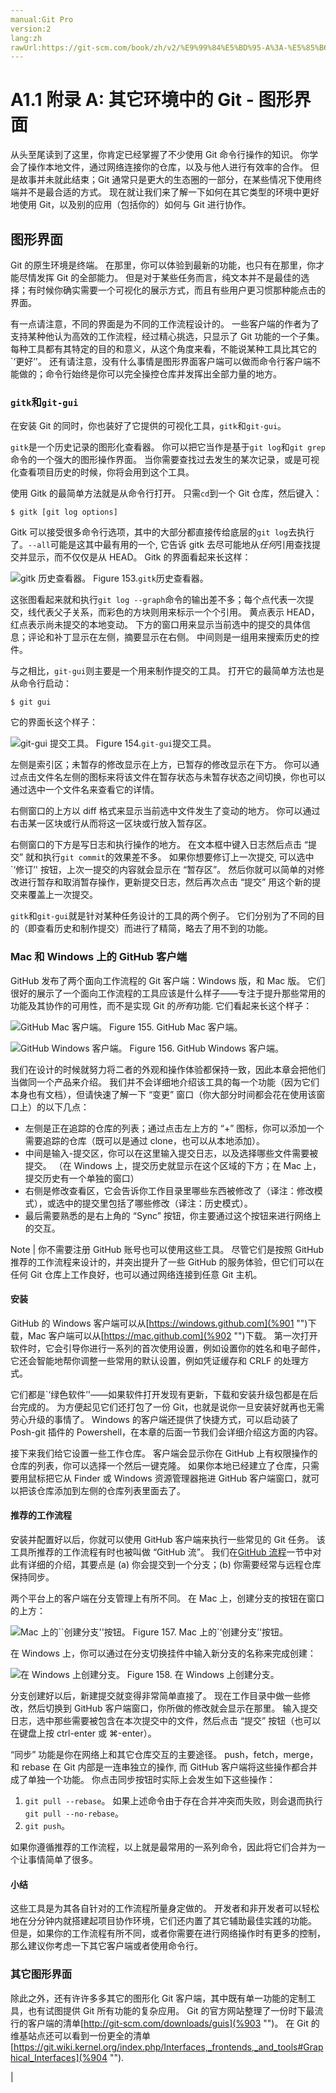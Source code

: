 ```yaml
---
manual:Git Pro
version:2
lang:zh
rawUrl:https://git-scm.com/book/zh/v2/%E9%99%84%E5%BD%95-A%3A-%E5%85%B6%E5%AE%83%E7%8E%AF%E5%A2%83%E4%B8%AD%E7%9A%84-Git-%E5%9B%BE%E5%BD%A2%E7%95%8C%E9%9D%A2
---
```



# A1.1 附录 A: 其它环境中的 Git - 图形界面


从头至尾读到了这里，你肯定已经掌握了不少使用 Git 命令行操作的知识。 你学会了操作本地文件，通过网络连接你的仓库，以及与他人进行有效率的合作。 但是故事并未就此结束；Git 通常只是更大的生态圈的一部分，在某些情况下使用终端并不是最合适的方式。 现在就让我们来了解一下如何在其它类型的环境中更好地使用 Git，以及别的应用（包括你的）如何与 Git 进行协作。


## 图形界面<a name="_图形界面"></a>


Git 的原生环境是终端。 在那里，你可以体验到最新的功能，也只有在那里，你才能尽情发挥 Git 的全部能力。 但是对于某些任务而言，纯文本并不是最佳的选择；有时候你确实需要一个可视化的展示方式，而且有些用户更习惯那种能点击的界面。




有一点请注意，不同的界面是为不同的工作流程设计的。 一些客户端的作者为了支持某种他认为高效的工作流程，经过精心挑选，只显示了 Git 功能的一个子集。 每种工具都有其特定的目的和意义，从这个角度来看，不能说某种工具比其它的`‘更好’&#39;。 还有请注意，没有什么事情是图形界面客户端可以做而命令行客户端不能做的；命令行始终是你可以完全操控仓库并发挥出全部力量的地方。



### `gitk`和`git-gui`<a name="_code_gitk_code_和_code_git_gui_code"></a>


在安装 Git 的同时，你也装好了它提供的可视化工具，`gitk`和`git-gui`。




`gitk`是一个历史记录的图形化查看器。 你可以把它当作是基于`git log`和`git grep`命令的一个强大的图形操作界面。 当你需要查找过去发生的某次记录，或是可视化查看项目历史的时候，你将会用到这个工具。




使用 Gitk 的最简单方法就是从命令行打开。 只需`cd`到一个 Git 仓库，然后键入：



```
$ gitk [git log options]
```




Gitk 可以接受很多命令行选项，其中的大部分都直接传给底层的`git log`去执行了。`--all`可能是这其中最有用的一个, 它告诉 gitk 去尽可能地从<em>任何</em>引用查找提交并显示，而不仅仅是从 HEAD。 Gitk 的界面看起来长这样：


![`gitk` 历史查看器。](%895.png "")
Figure 153.`gitk`历史查看器。



这张图看起来就和执行`git log --graph`命令的输出差不多；每个点代表一次提交，线代表父子关系，而彩色的方块则用来标示一个个引用。 黄点表示 HEAD，红点表示尚未提交的本地变动。 下方的窗口用来显示当前选中的提交的具体信息；评论和补丁显示在左侧，摘要显示在右侧。 中间则是一组用来搜索历史的控件。




与之相比，`git-gui`则主要是一个用来制作提交的工具。 打开它的最简单方法也是从命令行启动：



```
$ git gui
```




它的界面长这个样子：


![`git-gui` 提交工具。](%896.png "")
Figure 154.`git-gui`提交工具。



左侧是索引区；未暂存的修改显示在上方，已暂存的修改显示在下方。 你可以通过点击文件名左侧的图标来将该文件在暂存状态与未暂存状态之间切换，你也可以通过选中一个文件名来查看它的详情。




右侧窗口的上方以 diff 格式来显示当前选中文件发生了变动的地方。 你可以通过右击某一区块或行从而将这一区块或行放入暂存区。




右侧窗口的下方是写日志和执行操作的地方。 在文本框中键入日志然后点击 “提交” 就和执行`git commit`的效果差不多。 如果你想要修订上一次提交, 可以选中`‘修订’&#39; 按钮，上次一提交的内容就会显示在 “暂存区”。 然后你就可以简单的对修改进行暂存和取消暂存操作，更新提交日志，然后再次点击 “提交” 用这个新的提交来覆盖上一次提交。




`gitk`和`git-gui`就是针对某种任务设计的工具的两个例子。 它们分别为了不同的目的（即查看历史和制作提交）而进行了精简，略去了用不到的功能。




### Mac 和 Windows 上的 GitHub 客户端<a name="_mac_和_windows_上的_github_客户端"></a>


GitHub 发布了两个面向工作流程的 Git 客户端：Windows 版，和 Mac 版。 它们很好的展示了一个面向工作流程的工具应该是什么样子——专注于提升那些常用的功能及其协作的可用性，而不是实现 Git 的<em>所有</em>功能. 它们看起来长这个样子：


![GitHub Mac 客户端。](%897.png "")
Figure 155. GitHub Mac 客户端。

![GitHub Windows 客户端。](%899.png "")
Figure 156. GitHub Windows 客户端。



我们在设计的时候就努力将二者的外观和操作体验都保持一致，因此本章会把他们当做同一个产品来介绍。 我们并不会详细地介绍该工具的每一个功能（因为它们本身也有文档），但请快速了解一下 “变更” 窗口（你大部分时间都会花在使用该窗口上）的以下几点：



* 左侧是正在追踪的仓库的列表；通过点击左上方的 “+” 图标，你可以添加一个需要追踪的仓库（既可以是通过 clone，也可以从本地添加）。
* 中间是输入-提交区，你可以在这里输入提交日志，以及选择哪些文件需要被提交。 （在 Windows 上，提交历史就显示在这个区域的下方；在 Mac 上，提交历史有一个单独的窗口）
* 右侧是修改查看区，它会告诉你工作目录里哪些东西被修改了（译注：修改模式），或选中的提交里包括了哪些修改（译注：历史模式）。
* 最后需要熟悉的是右上角的 “Sync” 按钮，你主要通过这个按钮来进行网络上的交互。

Note | 你不需要注册 GitHub 账号也可以使用这些工具。 尽管它们是按照 GitHub 推荐的工作流程来设计的，并突出提升了一些 GitHub 的服务体验，但它们可以在任何 Git 仓库上工作良好，也可以通过网络连接到任意 Git 主机。 



#### 安装<a name="_安装_2"></a>


GitHub 的 Windows 客户端可以从[https://windows.github.com](%901  "")下载，Mac 客户端可以从[https://mac.github.com](%902  "")下载。 第一次打开软件时，它会引导你进行一系列的首次使用设置，例如设置你的姓名和电子邮件，它还会智能地帮你调整一些常用的默认设置，例如凭证缓存和 CRLF 的处理方式。




它们都是`‘绿色软件’&#39;——如果软件打开发现有更新，下载和安装升级包都是在后台完成的。 为方便起见它们还打包了一份 Git，也就是说你一旦安装好就再也无需劳心升级的事情了。 Windows 的客户端还提供了快捷方式，可以启动装了 Posh-git 插件的 Powershell，在本章的后面一节我们会详细介绍这方面的内容。




接下来我们给它设置一些工作仓库。 客户端会显示你在 GitHub 上有权限操作的仓库的列表，你可以选择一个然后一键克隆。 如果你本地已经建立了仓库，只需要用鼠标把它从 Finder 或 Windows 资源管理器拖进 GitHub 客户端窗口，就可以把该仓库添加到左侧的仓库列表里面去了。




#### 推荐的工作流程<a name="_推荐的工作流程"></a>


安装并配置好以后，你就可以使用 GitHub 客户端来执行一些常见的 Git 任务。 该工具所推荐的工作流程有时也被叫做 “GitHub 流”。 我们在[GitHub 流程](%795  "")一节中对此有详细的介绍，其要点是 (a) 你会提交到一个分支；(b) 你需要经常与远程仓库保持同步。




两个平台上的客户端在分支管理上有所不同。 在 Mac 上，创建分支的按钮在窗口的上方：


![Mac 上的``创建分支''按钮。](%900.png "")
Figure 157. Mac 上的`‘创建分支’&#39;按钮。



在 Windows 上，你可以通过在分支切换挂件中输入新分支的名称来完成创建：


![在 Windows 上创建分支。](%898.png "")
Figure 158. 在 Windows 上创建分支。



分支创建好以后，新建提交就变得非常简单直接了。 现在工作目录中做一些修改，然后切换到 GitHub 客户端窗口，你所做的修改就会显示在那里。 输入提交日志，选中那些需要被包含在本次提交中的文件，然后点击 “提交” 按钮（也可以在键盘上按 ctrl-enter 或 ⌘-enter）。




“同步” 功能是你在网络上和其它仓库交互的主要途径。 push，fetch，merge，和 rebase 在 Git 内部是一连串独立的操作, 而 GitHub 客户端将这些操作都合并成了单独一个功能。 你点击同步按钮时实际上会发生如下这些操作：



1. `git pull --rebase`。 如果上述命令由于存在合并冲突而失败，则会退而执行`git pull --no-rebase`。
1. `git push`。



如果你遵循推荐的工作流程，以上就是最常用的一系列命令，因此将它们合并为一个让事情简单了很多。




#### 小结<a name="_小结"></a>


这些工具是为其各自针对的工作流程所量身定做的。 开发者和非开发者可以轻松地在分分钟内就搭建起项目协作环境，它们还内置了其它辅助最佳实践的功能。 但是，如果你的工作流程有所不同，或者你需要在进行网络操作时有更多的控制，那么建议你考虑一下其它客户端或者使用命令行。





### 其它图形界面<a name="_其它图形界面"></a>


除此之外，还有许许多多其它的图形化 Git 客户端，其中既有单一功能的定制工具，也有试图提供 Git 所有功能的复杂应用。 Git 的官方网站整理了一份时下最流行的客户端的清单[http://git-scm.com/downloads/guis](%903  "")。 在 Git 的维基站点还可以看到一份更全的清单[https://git.wiki.kernel.org/index.php/Interfaces,_frontends,_and_tools#Graphical_Interfaces](%904  "").



|


